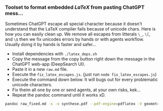 ### Toolset to format embedded $LaTeX$ from pasting ChatGPT mess...
Sometimes ChatGPT escape all special character because it doesn't understand that the LaTeX compiler fails because of unicode chars. Here is how you can easily clean up. We remove all escapes from litterals `\_`, `\[`, and `\$` then we fix unicodes errors by hands or with agents workflow. Usually doing it by hands is faster and safer...

- Install dependencies with `./latex_deps.sh`
- Copy the message from the copy button right down the message in the ChatGPT web-app (DeepSearch UI).
- Paste it in a new `raw.md` file.
- Execute the `fix_latex_escapes.js`. (just run `node fix_latex_escapes.js`)
- Execute the command down below. It will bugs out for every problematic unicode characters.
- Fix theim all one by one or send agents, at your own risks, kek...
- Repeat the pandoc command until it works xD.

```bash
pandoc raw_fixed.md -s -o synthese.pdf --pdf-engine=pdflatex -V geometry:margin=1in
```
